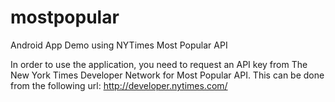 # mostpopular
Android App Demo using NYTimes Most Popular API

In order to use the application, you need to request an API key from The New York Times Developer Network for Most Popular API. This can be done from the following url:
http://developer.nytimes.com/
